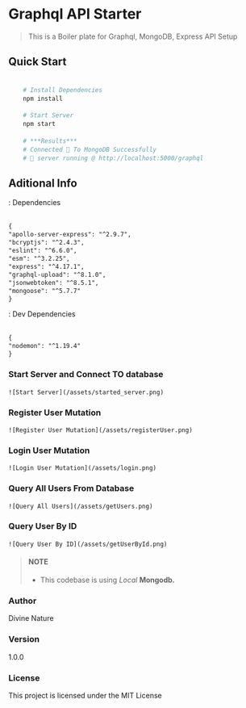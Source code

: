 # Graphql API Starter

> This is a Boiler plate for Graphql, MongoDB, Express API Setup

## Quick Start

```bash

    # Install Dependencies
    npm install

    # Start Server
    npm start

    # ***Results***
    # Connected 🚀 To MongoDB Successfully
    # 🚀 server running @ http://localhost:5000/graphql
```

## Aditional Info

: Dependencies

```

{
"apollo-server-express": "^2.9.7",
"bcryptjs": "^2.4.3",
"eslint": "^6.6.0",
"esm": "^3.2.25",
"express": "^4.17.1",
"graphql-upload": "^8.1.0",
"jsonwebtoken": "^8.5.1",
"mongoose": "^5.7.7"
}

```

: Dev Dependencies

```

{
"nodemon": "^1.19.4"
}

```

### Start Server and Connect TO database

    ![Start Server](/assets/started_server.png)

### Register User Mutation

    ![Register User Mutation](/assets/registerUser.png)

### Login User Mutation

    ![Login User Mutation](/assets/login.png)

### Query All Users From Database

    ![Query All Users](/assets/getUsers.png)

### Query User By ID

    ![Query User By ID](/assets/getUserById.png)

> #### NOTE
>
> - This codebase is using _Local_ **Mongodb.**

### Author

Divine Nature

### Version

1.0.0

### License

This project is licensed under the MIT License

```

```
